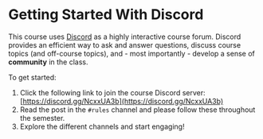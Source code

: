 # Getting Started With Discord

This course uses [Discord](https://discord.com/) as a highly interactive course
forum. Discord provides an efficient way to ask and answer questions, discuss
course topics (and off-course topics), and - most importantly - develop a sense
of **community** in the class.

To get started:

1. Click the following link to join the course Discord server:
   [https://discord.gg/NcxxUA3b](https://discord.gg/NcxxUA3b) 
1. Read the post in the `#rules` channel and please follow these throughout the semester.
1. Explore the different channels and start engaging! 

